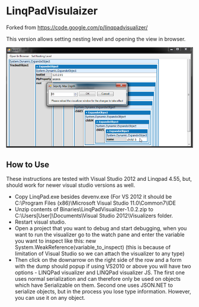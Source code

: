 LinqPadVisulaizer
=================

Forked from https://code.google.com/p/linqpadvisualizer/

This version allows setting nesting level and opening the view in browser.

![Set max depth form](/Docs/set-max-depth-dialog.png)

## How to Use ##
These instructions are tested with Visual Studio 2012 and Linqpad 4.55, but, should work for newer visual studio versions as well.
 
- Copy LinqPad.exe besides devenv.exe (For VS 2012 it should be C:\Program Files (x86)\Microsoft Visual Studio 11.0\Common7\IDE
- Unzip contents of Binaries\LinqPadVisualizer-1.0.2.zip to C:\Users\[User]\Documents\Visual Studio 2012\Visualizers folder.
- Restart visual studio.
- Open a project that you want to debug and start debugging, when you want to run the visualizer go to the watch pane and enter the variable you want to inspect like this: new System.WeakReference(variable_to_inspect) (this is because of limitation of Visual Studio so we can attach the visualizer to any type)
- Then click on the downarrow on the right side of the row and a form with the dump should popup
if using VS2010 or above you will have two options - LINQPad visualizer and LINQPad visualizer JS. The first one uses normal serialization and can therefore only be used on objects which have Serializable on them. Second one uses JSON.NET to serialize objects, but in the process you lose type information. However, you can use it on any object.
